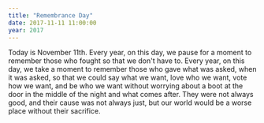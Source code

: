 ```yaml
---
title: "Remembrance Day"
date: 2017-11-11 11:00:00
year: 2017
---
```


Today is November 11th.
Every year,
on this day,
we pause for a moment to remember those who fought so that we don't have to.
Every year,
on this day,
we take a moment to remember those who gave what was asked,
when it was asked,
so that we could say what we want,
love who we want,
vote how we want,
and be who we want
without worrying about a boot at the door in the middle of the night
and what comes after.
They were not always good,
and their cause was not always just,
but our world would be a worse place without their sacrifice.
